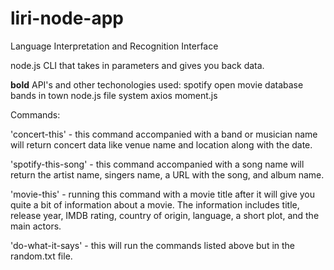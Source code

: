 # liri-node-app

Language Interpretation and Recognition Interface

node.js CLI that takes in parameters and gives you back data.

**bold** API's and other techonologies used:
spotify
open movie database
bands in town
node.js
file system
axios
moment.js 



Commands: 

'concert-this' - this command accompanied with a band or musician name will return concert data like venue name and location along with the date. 

'spotify-this-song' - this command accompanied with a song name will return the artist name, singers name, a URL with the song, and album name. 

'movie-this' - running this command with a movie title after it will give you quite a bit of information about a movie. The information includes title, release year, IMDB rating, country of origin, language, a short plot, and the main actors.

'do-what-it-says' - this will run the commands listed above but in the random.txt file. 

